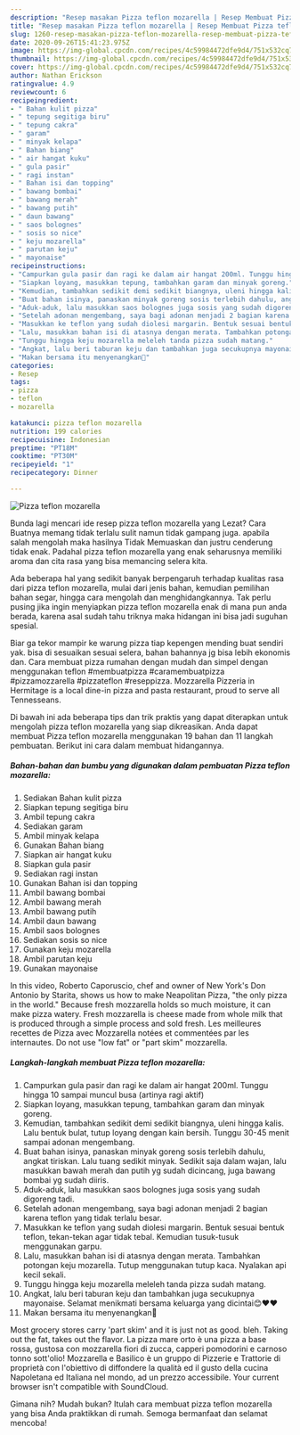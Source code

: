 ```yaml
---
description: "Resep masakan Pizza teflon mozarella | Resep Membuat Pizza teflon mozarella Yang Lezat"
title: "Resep masakan Pizza teflon mozarella | Resep Membuat Pizza teflon mozarella Yang Lezat"
slug: 1260-resep-masakan-pizza-teflon-mozarella-resep-membuat-pizza-teflon-mozarella-yang-lezat
date: 2020-09-26T15:41:23.975Z
image: https://img-global.cpcdn.com/recipes/4c59984472dfe9d4/751x532cq70/pizza-teflon-mozarella-foto-resep-utama.jpg
thumbnail: https://img-global.cpcdn.com/recipes/4c59984472dfe9d4/751x532cq70/pizza-teflon-mozarella-foto-resep-utama.jpg
cover: https://img-global.cpcdn.com/recipes/4c59984472dfe9d4/751x532cq70/pizza-teflon-mozarella-foto-resep-utama.jpg
author: Nathan Erickson
ratingvalue: 4.9
reviewcount: 6
recipeingredient:
- " Bahan kulit pizza"
- " tepung segitiga biru"
- " tepung cakra"
- " garam"
- " minyak kelapa"
- " Bahan biang"
- " air hangat kuku"
- " gula pasir"
- " ragi instan"
- " Bahan isi dan topping"
- " bawang bombai"
- " bawang merah"
- " bawang putih"
- " daun bawang"
- " saos bolognes"
- " sosis so nice"
- " keju mozarella"
- " parutan keju"
- " mayonaise"
recipeinstructions:
- "Campurkan gula pasir dan ragi ke dalam air hangat 200ml. Tunggu hingga 10 sampai muncul busa (artinya ragi aktif)"
- "Siapkan loyang, masukkan tepung, tambahkan garam dan minyak goreng."
- "Kemudian, tambahkan sedikit demi sedikit biangnya, uleni hingga kalis. Lalu bentuk bulat, tutup loyang dengan kain bersih. Tunggu 30-45 menit sampai adonan mengembang."
- "Buat bahan isinya, panaskan minyak goreng sosis terlebih dahulu, angkat tiriskan. Lalu tuang sedikit minyak. Sedikit saja dalam wajan, lalu masukkan bawah merah dan putih yg sudah dicincang, juga bawang bombai yg sudah diiris."
- "Aduk-aduk, lalu masukkan saos bolognes juga sosis yang sudah digoreng tadi."
- "Setelah adonan mengembang, saya bagi adonan menjadi 2 bagian karena teflon yang tidak terlalu besar."
- "Masukkan ke teflon yang sudah diolesi margarin. Bentuk sesuai bentuk teflon, tekan-tekan agar tidak tebal. Kemudian tusuk-tusuk menggunakan garpu."
- "Lalu, masukkan bahan isi di atasnya dengan merata. Tambahkan potongan keju mozarella. Tutup menggunakan tutup kaca. Nyalakan api kecil sekali."
- "Tunggu hingga keju mozarella meleleh tanda pizza sudah matang."
- "Angkat, lalu beri taburan keju dan tambahkan juga secukupnya mayonaise. Selamat menikmati bersama keluarga yang dicintai😊❤❤"
- "Makan bersama itu menyenangkan🤗"
categories:
- Resep
tags:
- pizza
- teflon
- mozarella

katakunci: pizza teflon mozarella 
nutrition: 199 calories
recipecuisine: Indonesian
preptime: "PT18M"
cooktime: "PT30M"
recipeyield: "1"
recipecategory: Dinner

---
```



![Pizza teflon mozarella](https://img-global.cpcdn.com/recipes/4c59984472dfe9d4/751x532cq70/pizza-teflon-mozarella-foto-resep-utama.jpg)

Bunda lagi mencari ide resep pizza teflon mozarella yang Lezat? Cara Buatnya memang tidak terlalu sulit namun tidak gampang juga. apabila salah mengolah maka hasilnya Tidak Memuaskan dan justru cenderung tidak enak. Padahal pizza teflon mozarella yang enak seharusnya memiliki aroma dan cita rasa yang bisa memancing selera kita.

Ada beberapa hal yang sedikit banyak berpengaruh terhadap kualitas rasa dari pizza teflon mozarella, mulai dari jenis bahan, kemudian pemilihan bahan segar, hingga cara mengolah dan menghidangkannya. Tak perlu pusing jika ingin menyiapkan pizza teflon mozarella enak di mana pun anda berada, karena asal sudah tahu triknya maka hidangan ini bisa jadi suguhan spesial.

Biar ga tekor mampir ke warung pizza tiap kepengen mending buat sendiri yak. bisa di sesuaikan sesuai selera, bahan bahannya jg bisa lebih ekonomis dan. Cara membuat pizza rumahan dengan mudah dan simpel dengan menggunakan teflon #membuatpizza #caramembuatpizza #pizzamozzarella #pizzateflon #reseppizza. Mozzarella Pizzeria in Hermitage is a local dine-in pizza and pasta restaurant, proud to serve all Tennesseans.


Di bawah ini ada beberapa tips dan trik praktis yang dapat diterapkan untuk mengolah pizza teflon mozarella yang siap dikreasikan. Anda dapat membuat Pizza teflon mozarella menggunakan 19 bahan dan 11 langkah pembuatan. Berikut ini cara dalam membuat hidangannya.

<!--inarticleads1-->

##### Bahan-bahan dan bumbu yang digunakan dalam pembuatan Pizza teflon mozarella:

1. Sediakan  Bahan kulit pizza
1. Siapkan  tepung segitiga biru
1. Ambil  tepung cakra
1. Sediakan  garam
1. Ambil  minyak kelapa
1. Gunakan  Bahan biang
1. Siapkan  air hangat kuku
1. Siapkan  gula pasir
1. Sediakan  ragi instan
1. Gunakan  Bahan isi dan topping
1. Ambil  bawang bombai
1. Ambil  bawang merah
1. Ambil  bawang putih
1. Ambil  daun bawang
1. Ambil  saos bolognes
1. Sediakan  sosis so nice
1. Gunakan  keju mozarella
1. Ambil  parutan keju
1. Gunakan  mayonaise


In this video, Roberto Caporuscio, chef and owner of New York&#39;s Don Antonio by Starita, shows us how to make Neapolitan Pizza, &#34;the only pizza in the world.&#34; Because fresh mozzarella holds so much moisture, it can make pizza watery. Fresh mozzarella is cheese made from whole milk that is produced through a simple process and sold fresh. Les meilleures recettes de Pizza avec Mozzarella notées et commentées par les internautes. Do not use &#34;low fat&#34; or &#34;part skim&#34; mozzarella. 

<!--inarticleads2-->

##### Langkah-langkah membuat Pizza teflon mozarella:

1. Campurkan gula pasir dan ragi ke dalam air hangat 200ml. Tunggu hingga 10 sampai muncul busa (artinya ragi aktif)
1. Siapkan loyang, masukkan tepung, tambahkan garam dan minyak goreng.
1. Kemudian, tambahkan sedikit demi sedikit biangnya, uleni hingga kalis. Lalu bentuk bulat, tutup loyang dengan kain bersih. Tunggu 30-45 menit sampai adonan mengembang.
1. Buat bahan isinya, panaskan minyak goreng sosis terlebih dahulu, angkat tiriskan. Lalu tuang sedikit minyak. Sedikit saja dalam wajan, lalu masukkan bawah merah dan putih yg sudah dicincang, juga bawang bombai yg sudah diiris.
1. Aduk-aduk, lalu masukkan saos bolognes juga sosis yang sudah digoreng tadi.
1. Setelah adonan mengembang, saya bagi adonan menjadi 2 bagian karena teflon yang tidak terlalu besar.
1. Masukkan ke teflon yang sudah diolesi margarin. Bentuk sesuai bentuk teflon, tekan-tekan agar tidak tebal. Kemudian tusuk-tusuk menggunakan garpu.
1. Lalu, masukkan bahan isi di atasnya dengan merata. Tambahkan potongan keju mozarella. Tutup menggunakan tutup kaca. Nyalakan api kecil sekali.
1. Tunggu hingga keju mozarella meleleh tanda pizza sudah matang.
1. Angkat, lalu beri taburan keju dan tambahkan juga secukupnya mayonaise. Selamat menikmati bersama keluarga yang dicintai😊❤❤
1. Makan bersama itu menyenangkan🤗


Most grocery stores carry &#39;part skim&#39; and it is just not as good. bleh. Taking out the fat, takes out the flavor. La pizza mare orto è una pizza a base rossa, gustosa con mozzarella fiori di zucca, capperi pomodorini e carnoso tonno sott&#39;olio! Mozzarella e Basilico è un gruppo di Pizzerie e Trattorie di proprietà con l&#39;obiettivo di diffondere la qualità ed il gusto della cucina Napoletana ed Italiana nel mondo, ad un prezzo accessibile. Your current browser isn&#39;t compatible with SoundCloud. 

Gimana nih? Mudah bukan? Itulah cara membuat pizza teflon mozarella yang bisa Anda praktikkan di rumah. Semoga bermanfaat dan selamat mencoba!
